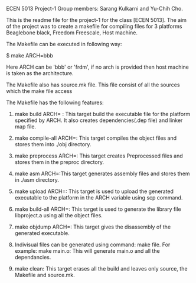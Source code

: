ECEN 5013 Project-1
Group members: Sarang Kulkarni and Yu-Chih Cho.

This is the readme file for the project-1 for the class [ECEN 5013]. The aim of the project was to create a
makefile for compiling files for 3 platforms Beaglebone black, Freedom Freescale, Host machine.

The Makefile can be executed in following way:

$ make <target> ARCH=bbb

Here ARCH can be 'bbb' or 'frdm', if no arch is provided then host machine is taken as the architecture.

The Makefile also has source.mk file. This file consist of all the sources which the make file access

The Makefile has the following features:

1) make build ARCH=<arch> : This target build the executable file for the platform specified by ARCH. It also creates
							dependencies(.dep file) and linker map file.

2) make compile-all ARCH=<arch>: This target compiles the object files and stores them into ./obj directory.

3) make preprocess ARCH=<arch>:	This target creates Preprocessed files and stores them in the preproc directory.

4) make asm ARCH=<arch>:This target generates assembly files and stores them in ./asm directory.

5) make upload ARCH=<arch>: This target is used to upload the generated executable to the platform in the ARCH variable using scp  							    command.

6) make build-all ARCH=<arch>: This target is used to generate the library file libproject.a using all the object files.

7) make objdump ARCH=<arch>: This target gives the disassembly of the generated executable.

8) Indivisual files can be generated using command: make file. For example:
	make main.o: This will generate main.o and all the dependancies.

9) make clean: This target erases all the build and leaves only source, the Makefile and source.mk.

